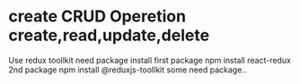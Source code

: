 # create CRUD Operetion create,read,update,delete
Use redux toollkit
need package install
first package npm install react-redux
2nd package npm install @reduxjs-toollkit
some need package..
